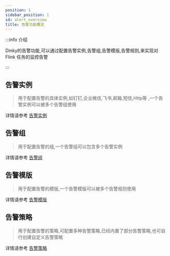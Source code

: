 ```yaml
---
position: 1
sidebar_position: 1
id: alert_overview
title: 告警功能概览
---
```


:::info 介绍

Dinky的告警功能,可以通过配置告警实例,告警组,告警模版,告警规则,来实现对 Flink 任务的监控告警

:::
## 告警实例

> 用于配置告警的具体实例,如钉钉,企业微信,飞书,邮箱,短信,Http等 ,一个告警实例可以被多个告警组使用

详情请参考 [告警实例](alert_instance)

## 告警组

> 用于配置告警的组,一个告警组可以包含多个告警实例

详情请参考 [告警组](alert_group)

## 告警模版

> 用于配置告警的模版,一个告警模版可以被多个告警规则使用

详情请参考 [告警模版](alert_template)


## 告警策略

> 用于配置告警的策略,可配置多种告警策略,已经内置了部分告警策略,也可自行创建自定义告警策略

详情请参考 [告警策略](../../system_setting/alert_strategy)